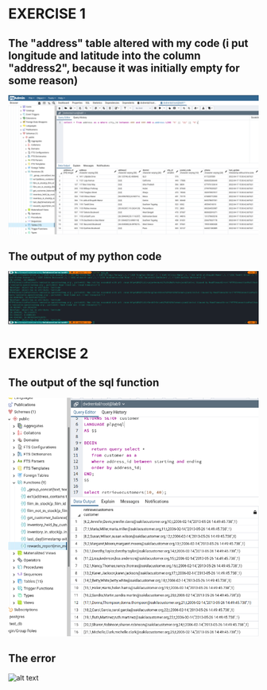  # EXERCISE 1
 ## The "address" table altered with my code (i put longitude and latitude into the column "address2", because it was initially empty for some reason)
 ![alt text](https://github.com/Skvayzer/DataBases-Course/blob/master/week9/images/ex1.png)

## The output of my python code
 ![alt text](https://github.com/Skvayzer/DataBases-Course/blob/master/week9/images/ex1-console.png)

 # EXERCISE 2
 ## The output of the sql function
 ![alt text](https://github.com/Skvayzer/DataBases-Course/blob/master/week9/images/ex2.png)
 ## The error
 ![alt text](https://github.com/Skvayzer/DataBases-Course/blob/master/week9/images/ex2(2).png)

